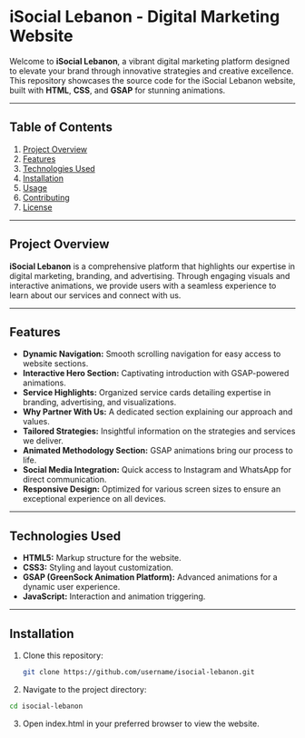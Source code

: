 # iSocial Lebanon - Digital Marketing Website

Welcome to **iSocial Lebanon**, a vibrant digital marketing platform designed to elevate your brand through innovative strategies and creative excellence. This repository showcases the source code for the iSocial Lebanon website, built with **HTML**, **CSS**, and **GSAP** for stunning animations.

---

## Table of Contents

1. [Project Overview](#project-overview)
2. [Features](#features)
3. [Technologies Used](#technologies-used)
4. [Installation](#installation)
5. [Usage](#usage)
6. [Contributing](#contributing)
7. [License](#license)

---

## Project Overview

**iSocial Lebanon** is a comprehensive platform that highlights our expertise in digital marketing, branding, and advertising. Through engaging visuals and interactive animations, we provide users with a seamless experience to learn about our services and connect with us.

---

## Features

- **Dynamic Navigation:** Smooth scrolling navigation for easy access to website sections.
- **Interactive Hero Section:** Captivating introduction with GSAP-powered animations.
- **Service Highlights:** Organized service cards detailing expertise in branding, advertising, and visualizations.
- **Why Partner With Us:** A dedicated section explaining our approach and values.
- **Tailored Strategies:** Insightful information on the strategies and services we deliver.
- **Animated Methodology Section:** GSAP animations bring our process to life.
- **Social Media Integration:** Quick access to Instagram and WhatsApp for direct communication.
- **Responsive Design:** Optimized for various screen sizes to ensure an exceptional experience on all devices.

---

## Technologies Used

- **HTML5:** Markup structure for the website.
- **CSS3:** Styling and layout customization.
- **GSAP (GreenSock Animation Platform):** Advanced animations for a dynamic user experience.
- **JavaScript:** Interaction and animation triggering.

---

## Installation

1. Clone this repository:
   ```bash
   git clone https://github.com/username/isocial-lebanon.git

2. Navigate to the project directory:
  ```bash
  cd isocial-lebanon
```
3. Open index.html in your preferred browser to view the website.


